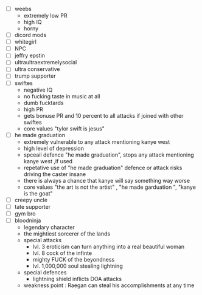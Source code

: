- [ ] weebs
  - extremely low PR
  - high IQ
  - horny
- [ ] dicord mods 
- [ ] whitegirl
- [ ] NPC
- [ ] jeffry epstin
- [ ] ultraultraextremelysocial
- [ ] ultra conservative
- [ ] trump supporter
- [ ] swiftes
  - negative IQ
  - no fucking taste in music at all
  - dumb fucktards
  - high PR
  - gets bonuse PR and 10 percent to all attacks if joined with other swiftes
  - core values "tylor swift is jesus"    
- [ ] he made graduation
  - extremely vulnerable to any attack mentioning kanye west
  - high level of depression
  - spceail defence "he made graduation", stops any attack mentioning kanye west ,if used
  - repetative use of "he made graduation" defence or attack risks driving the caster insane
  - there is always a chance that kanye will say something way worse
  - core values "the art is not the artist" , "he made garduation ", "kanye is the goat"
- [ ] creepy uncle
- [ ] tate supporter
- [ ] gym bro
- [ ] bloodninja
  - legendary character
  - the mightiest sorcerer of the lands 
  - special attacks 
    - lvl. 3 eroticism can turn anything into a real beautiful woman
    - lvl. 8 cock of the infinte
    - mighty FUCK of the beyondness
    - lvl. 1,000,000 soul stealing lightning
  - special defences
    - lightning shield inflicts DOA attacks
  - weakness point : Raegan can steal his accomplishments at any time     
     
